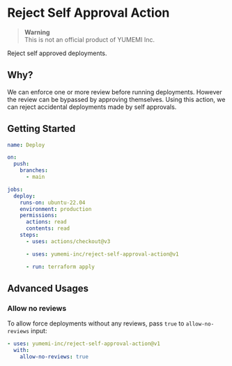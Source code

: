 # Reject Self Approval Action

> **Warning**  
> This is not an official product of YUMEMI Inc.

Reject self approved deployments.


## Why?

We can enforce one or more review before running deployments. However the review can be bypassed by approving themselves.
Using this action, we can reject accidental deployments made by self approvals.


## Getting Started

```yaml
name: Deploy

on:
  push:
    branches:
      - main

jobs:
  deploy:
    runs-on: ubuntu-22.04
    environment: production
    permissions:
      actions: read
      contents: read
    steps:
      - uses: actions/checkout@v3

      - uses: yumemi-inc/reject-self-approval-action@v1

      - run: terraform apply
```


## Advanced Usages

### Allow no reviews

To allow force deployments without any reviews, pass `true` to `allow-no-reviews` input:

```yaml
- uses: yumemi-inc/reject-self-approval-action@v1
  with:
    allow-no-reviews: true
```
